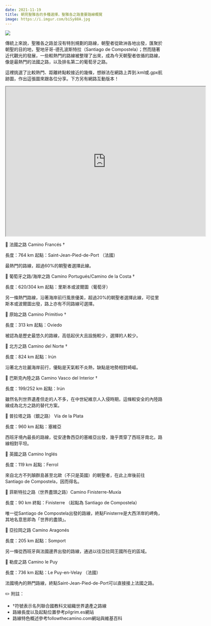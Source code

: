 ```yaml
---
date: 2021-11-19
title: 朝見聖雅各的多種選擇，聖雅各之路重要路線概覽
image: https://i.imgur.com/biSy88A.jpg
---
```

![](https://i.imgur.com/biSy88A.jpg)

傳統上來說，聖雅各之路並沒有特別規劃的路線，朝聖者從歐洲各地出發，匯聚於朝聖的目的地，聖地牙哥-德孔波斯特拉（Santiago de Compostela）；然而隨著近代觀光的發展，一些較熱門的路線被整理了出來，成為今天朝聖者依循的路線，像是最熱門的法國之路，以及排名第二的葡萄牙之路。

這裡挑選了比較熱門、距離終點較接近的幾條，想辦法在網路上弄到.kml或.gpx航跡圖，作出這張圖來跟各位分享。下方另有網路互動版本！

<iframe src="https://www.google.com/maps/d/embed?mid=1KuC6YF2ZQoBGQqQGucbJx35APjehQyb-" width="640" height="480"></iframe>

📍 法國之路 Camino Francés †

長度：764 km
起點：Saint-Jean-Pied-de-Port （法國）

最熱門的路線，超過60%的朝聖者選擇此線。

📍 葡萄牙之路/海岸之路 Camino Portugués/Camino de la Costa †

長度：620/304 km
起點：里斯本或波爾圖（葡萄牙）

另一條熱門路線，沿著海岸前行風景優美，超過20%的朝聖者選擇此線，可從里斯本或波爾圖出發，路上亦有不同路線可選擇。

📍 原始之路 Camino Primitivo †

長度：313 km
起點：Oviedo

被認為是歷史最悠久的路線，高低起伏大且設施較少，選擇的人較少。

📍 北方之路 Camino del Norte †

長度：824 km
起點：Irún

沿著北方壯麗海岸前行，優點是天氣較不炎熱，缺點是地勢相對崎嶇。

📍 巴斯克內陸之路 Camino Vasco del Interior †

長度：199/252 km
起點：Irún

雖然名列世界遺產但走的人不多，在中世紀維京人入侵時期，這條較安全的內陸路線成為北方之路的替代方案。

📍 普拉塔之路（銀之路） Vía de la Plata

長度：960 km
起點：塞維亞

西班牙境內最長的路線，從安達魯西亞的塞維亞出發，幾乎貫穿了西班牙南北，路線相對平坦。

📍 英國之路 Camino Inglés

長度：119 km
起點：Ferrol

來自北方不列顛群島甚至北歐（不只是英國）的朝聖者，在此上岸後前往Santiago de Compostela，因而得名。

📍 菲斯特拉之路（世界盡頭之路）Camino Finisterre-Muxía

長度：90 km
終點：Finisterre （起點為 Santiago de Compostela）

唯一從Santiago de Compostela出發的路線，終點Finisterre是大西洋岸的岬角，其地名意思即為「世界的盡頭」。

📍 亞拉岡之路 Camino Aragonés

長度：205 km
起點：Somport

另一條從西班牙與法國邊界出發的路線，通過以往亞拉岡王國所在的區域。

📍 勒皮之路 Camino le Puy

長度：736 km
起點：Le Puy-en-Velay （法國）

法國境內的熱門路線，終點Saint-Jean-Pied-de-Port可以直接接上法國之路。

✏️ 附註：

* †符號表示名列聯合國教科文組織世界遺產之路線
* 路線長度以及起點位置參考pilgrim.es網站
* 路線特色概述參考followthecamino.com網站與維基百科